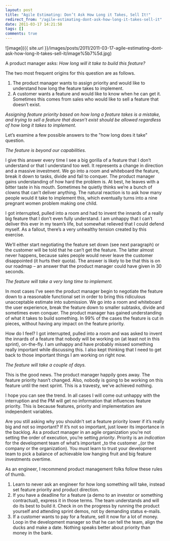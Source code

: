 ```yaml
---
layout: post
title: "Agile Estimating: Don’t Ask How Long it Takes, Sell It!"
redirect_from: "/agile-estimating-dont-ask-how-long-it-takes-sell-it"
date: 2011-03-17 14:21:58
tags: []
comments: true
---
```

![image]({{ site.url }}/images/posts/2011/2011-03-17-agile-estimating-dont-ask-how-long-it-takes-sell-it/image%5b7%5d.jpg)

A product manager asks: _How long will it take to build this feature?_

The two most frequent origins for this question are as follows.

1. The product manager wants to assign priority and would like to understand how long the feature takes to implement.
2. A customer wants a feature and would like to know when he can get it. Sometimes this comes from sales who would like to sell a feature that doesn’t exist.

_Assigning feature priority based on how long a feature takes is a mistake, and trying to sell a feature that doesn’t exist should be allowed regardless of how long it takes to implement._

Let’s examine a few possible answers to the "how long does it take" question.

_The feature is beyond our capabilities._

I give this answer every time I see a big gorilla of a feature that I don’t understand or that I understand too well. It represents a change in direction and a massive investment. We go into a room and whiteboard the feature, break it down to tasks, divide and fail to conquer. The product manager gains understanding of how hard the problem is. At best, he leaves with a bitter taste in his mouth. Sometimes he quietly thinks we’re a bunch of clowns that can’t deliver anything. The natural reaction is to ask how many people would it take to implement this, which eventually turns into a nine pregnant women problem making one child.

I got interrupted, pulled into a room and had to invent the innards of a really big feature that I don’t even fully understand. I am unhappy that I can’t deliver this ever in my team’s life, but somewhat relieved that I could defend myself. As a fallout, there’s a very unhealthy tension created by this exercise.

We’ll either start negotiating the feature set down (see next paragraph) or the customer will be told that he can’t get the feature. The latter almost never happens, because sales people would never leave the customer disappointed (it hurts their quota). The answer is likely to be that this is on our roadmap – an answer that the product manager could have given in 30 seconds.

_The feature will take a very long time to implement._

In most cases I’ve seen the product manager begin to negotiate the feature down to a reasonable functional set in order to bring this ridiculous unacceptable estimate into submission. We go into a room and whiteboard the user experience, break the feature down to smaller subtasks, divide and sometimes even conquer. The product manager has gained understanding of what it takes to build something. In 99% of the cases the feature is cut in pieces, without having any impact on the feature priority.

How do I feel? I got interrupted, pulled into a room and was asked to invent the innards of a feature that nobody will be working on (at least not in this sprint), on-the-fly. I am unhappy and have probably missed something really important while discussing this. I also kept thinking that I need to get back to those important things I am working on right now.

_The feature will take a couple of days._

This is the good news. The product manager happily goes away. The feature priority hasn’t changed. Also, nobody is going to be working on this feature until the next sprint. This is a travesty, we’ve achieved nothing.

I hope you can see the trend. In all cases I will come out unhappy with the interruption and the PM will get no information that influences feature priority. This is because features, priority and implementation are independent variables.

Are you still asking why you shouldn’t set a feature priority lower if it’s really big and not so important? If it’s not so important, just lower its importance in the backlog. As a product manager in an agile organization you’re not setting the order of execution, you’re setting _priority_. Priority is an _indication_ for the development team of what’s important _to the customer _(or the company or the organization). You must learn to trust your development team to pick a balance of achievable low hanging fruit and big feature investments overtime.

As an engineer, I recommend product management folks follow these rules of thumb.

1. Learn to never ask an engineer for how long something will take, instead set feature priority and product direction.
2. If you have a deadline for a feature (a demo to an investor or something contractual), express it in those terms. The team understands and will do its best to build it. Check in on the progress by running the product yourself and attending sprint demos, not by demanding status e-mails.
3. If a customer wants to pay for a feature, sell it now for a lot of money. Loop in the development manager so that he can tell the team, align the ducks and make a date. Nothing speaks better about priority than money in the bank.
